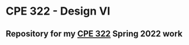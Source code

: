 # CPE 322 - Design VI
## Repository for my [CPE 322](https://sites.google.com/view/ece322) Spring 2022 work
